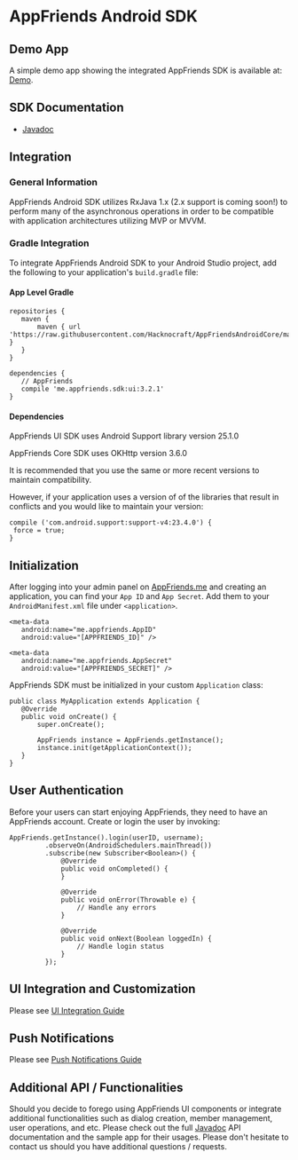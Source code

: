 # AppFriends Android SDK

## Demo App
A simple demo app showing the integrated AppFriends SDK is available at: [Demo](https://github.com/hacknocraft/AppfriendsAndroidSample).

## SDK Documentation
- [Javadoc](https://hacknocraft.github.io/AppFriendsAndroidCore/)

## Integration

### General Information
AppFriends Android SDK utilizes RxJava 1.x (2.x support is coming soon!) to perform many of the asynchronous operations in order to be compatible with application architectures utilizing MVP or MVVM.

### Gradle Integration
To integrate AppFriends Android SDK to your Android Studio project, add the
following to your application's `build.gradle` file:

#### App Level Gradle
```
repositories {
   maven {
       maven { url 'https://raw.githubusercontent.com/Hacknocraft/AppFriendsAndroidCore/master/' }
   }
}

dependencies {
   // AppFriends
   compile 'me.appfriends.sdk:ui:3.2.1'
}
```

#### Dependencies
AppFriends UI SDK uses Android Support library version 25.1.0

AppFriends Core SDK uses OKHttp version 3.6.0

It is recommended that you use the same or more recent versions to maintain compatibility.

However, if your application uses a version of of the libraries that result in conflicts and you would like to maintain your version:

```
compile ('com.android.support:support-v4:23.4.0') {
 force = true;
}
```

## Initialization
After logging into your admin panel on [AppFriends.me](http://appfriends.me/) and creating an application, you can find your ``App ID`` and ``App Secret``. Add them to your ```AndroidManifest.xml``` file under ```<application>```.
```
<meta-data
   android:name="me.appfriends.AppID"
   android:value="[APPFRIENDS_ID]" />

<meta-data
   android:name="me.appfriends.AppSecret"
   android:value="[APPFRIENDS_SECRET]" />
```

AppFriends SDK must be initialized in your custom ``Application`` class:
```
public class MyApplication extends Application {
   @Override
   public void onCreate() {
       super.onCreate();

       AppFriends instance = AppFriends.getInstance();
       instance.init(getApplicationContext());
   }
}

```
## User Authentication
Before your users can start enjoying AppFriends, they need to have an
AppFriends account. Create or login the user by invoking:
```
AppFriends.getInstance().login(userID, username);
         .observeOn(AndroidSchedulers.mainThread())
         .subscribe(new Subscriber<Boolean>() {
             @Override
             public void onCompleted() {
             }

             @Override
             public void onError(Throwable e) {
                 // Handle any errors
             }

             @Override
             public void onNext(Boolean loggedIn) {
                 // Handle login status
             }
         });
```

## UI Integration and Customization
Please see [UI Integration Guide](ui.md)

## Push Notifications
Please see [Push Notifications Guide](push.md)

## Additional API / Functionalities
Should you decide to forego using AppFriends UI components or integrate additional functionalities such as dialog creation, member management, user operations, and etc. Please check out the full [Javadoc](https://hacknocraft.github.io/AppFriendsAndroidCore/) API documentation and the sample app for their usages. Please don't hesitate to contact us should you have additional questions / requests.